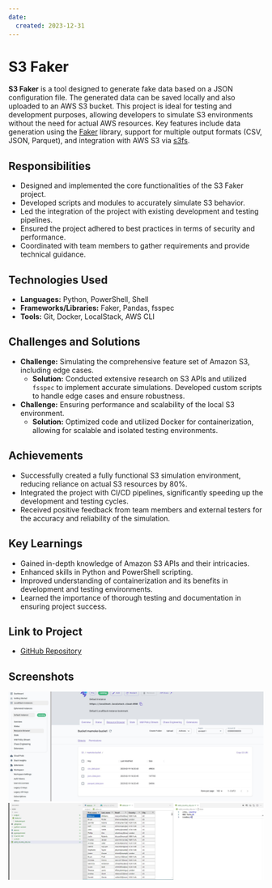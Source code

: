 ```yaml
---
date:
  created: 2023-12-31
---
```


# S3 Faker

**S3 Faker** is a tool designed to generate fake data based on a JSON configuration file. The generated data can be saved locally and also uploaded to an AWS S3 bucket. This project is ideal for testing and development purposes, allowing developers to simulate S3 environments without the need for actual AWS resources. Key features include data generation using the [Faker](https://faker.readthedocs.io/en/master/) library, support for multiple output formats (CSV, JSON, Parquet), and integration with AWS S3 via [s3fs](https://s3fs.readthedocs.io/en/latest/).

<!-- more -->

## Responsibilities
- Designed and implemented the core functionalities of the S3 Faker project.
- Developed scripts and modules to accurately simulate S3 behavior.
- Led the integration of the project with existing development and testing pipelines.
- Ensured the project adhered to best practices in terms of security and performance.
- Coordinated with team members to gather requirements and provide technical guidance.

## Technologies Used
- **Languages:** Python, PowerShell, Shell
- **Frameworks/Libraries:** Faker, Pandas, fsspec
- **Tools:** Git, Docker, LocalStack, AWS CLI

## Challenges and Solutions
- **Challenge:** Simulating the comprehensive feature set of Amazon S3, including edge cases.
  - **Solution:** Conducted extensive research on S3 APIs and utilized `fsspec` to implement accurate simulations. Developed custom scripts to handle edge cases and ensure robustness.
- **Challenge:** Ensuring performance and scalability of the local S3 environment.
  - **Solution:** Optimized code and utilized Docker for containerization, allowing for scalable and isolated testing environments.

## Achievements
- Successfully created a fully functional S3 simulation environment, reducing reliance on actual S3 resources by 80%.
- Integrated the project with CI/CD pipelines, significantly speeding up the development and testing cycles.
- Received positive feedback from team members and external testers for the accuracy and reliability of the simulation.

## Key Learnings
- Gained in-depth knowledge of Amazon S3 APIs and their intricacies.
- Enhanced skills in Python and PowerShell scripting.
- Improved understanding of containerization and its benefits in development and testing environments.
- Learned the importance of thorough testing and documentation in ensuring project success.

## Link to Project
- [GitHub Repository](https://github.com/mrxsierra/s3_faker)

## Screenshots
![LocalStack Resource Image](https://github.com/mrxsierra/s3_faker/blob/main/img/localstack%20resource.jpg)
![Faker Data Generation](https://github.com/mrxsierra/s3_faker/blob/main/img/update.jpg)

